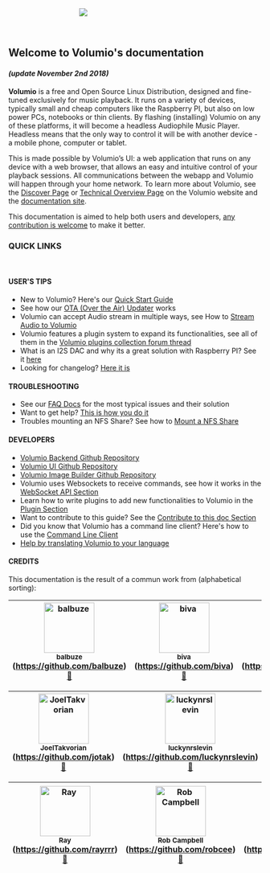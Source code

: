 <div class="homelogo" style="display: block;margin: 0 auto;max-width:44%;"><img src ="https://cdn.volumio.org/wp-content/uploads/2016/09/volumio-header.png" /></div>

&nbsp;
## Welcome to Volumio's documentation
#### _(update November 2nd 2018)_


__Volumio__ is a free and Open Source Linux Distribution, designed and fine-tuned exclusively for music playback. It runs on a variety of devices, typically small and cheap computers like the Raspberry PI, but also on low power PCs, notebooks or thin clients.
By flashing (installing) Volumio on any of these platforms, it will become a headless Audiophile Music Player. Headless means that the only  way to control it will be with another device - a mobile phone, computer or tablet.

This is made possible by Volumio’s UI: a web application that runs on any device with a web browser, that allows an easy and intuitive control of your playback sessions. All communications between the webapp and Volumio will happen through your home network.
To learn more about Volumio, see the <a href="https://volumio.org/discover/" target="_blank">Discover Page</a> or  <a href="https://volumio.org/technical-overview/" target="_blank">Technical Overview Page</a> on the Volumio website
and the <a href="http://docs.volumio.org/" target="_blank">documentation site</a>.

This documentation is aimed to help both users and developers, [any contribution is welcome](/docs/Good_to_Knows/Contribute_to_this_Doc) to make it better.


### QUICK LINKS

&nbsp;

#### USER'S TIPS

* New to Volumio? Here's our [Quick Start Guide](/docs/User_Manual/Quick_Start_Guide)
* See how our [OTA (Over the Air) Updater](/docs/User_Manual/System_updates) works
* Volumio can accept Audio stream in multiple ways, see How to [Stream Audio to Volumio](/docs/User_Manual/Stream_audio_to_volumio)
* Volumio features a plugin system to expand its functionalities, see all of them in the <a href="https://volumio.org/forum/volumio-plugins-collection-t6251.html" target="_blank">Volumio plugins collection forum thread</a>
* What is an I2S DAC and why its a great solution with Raspberry PI? See it <a href="https://volumio.org/raspberry-pi-i2s-dac-sounds-so-good/" target="_blank">here</a>
* Looking for changelog? <a href="https://volumio.org/forum/changelog-t1575.html" target="_blank">Here it is</a>


#### TROUBLESHOOTING

* See our <a href="https://volumio.github.io/docs/FAQs/General.html" target="_blank">FAQ Docs</a> for the most typical issues and their solution
* Want to get help? <a href="https://volumio.org/forum/tipps-guidlines-get-faster-help-t1569.html" target="_blank">This is how you do it</a>  
* Troubles mounting an NFS Share? See how to [Mount a NFS Share](/docs/Good_to_Knows/Mounting_an_NFS_Share)

#### DEVELOPERS

* <a href="https://github.com/volumio/Volumio2" target="_blank">Volumio Backend Github Repository</a>
* <a href="https://github.com/volumio/Volumio2-UI" target="_blank">Volumio UI Github Repository</a>
* <a href="https://github.com/volumio/Build" target="_blank">Volumio Image Builder Github Repository</a>
* Volumio uses Websockets to receive commands, see how it works in the [WebSocket API Section](/docs/API/WebSocket_APIs)
* Learn how to write plugins to add new functionalities to Volumio in the [Plugin Section](/docs/Plugin_System/Plugin_System_Overview)
* Want to contribute to this guide? See the [Contribute to this doc Section](/docs/Good_to_Knows/Contribute_to_this_Doc)
* Did you know that Volumio has a command line client? Here's how to use the  [Command Line Client](/docs/Good_to_Knows/Command_Line_Client)
* <a href="https://volumio.org/forum/contribute-translating-volumio-your-language-t4289.html" target="_blank">Help by translating Volumio to your language</a>


#### CREDITS
This documentation is the result of a commun work from (alphabetical sorting):

<!-- Contributors START
balbuze balbuze https://github.com/balbuze doc
biva biva https://github.com/biva doc
crisp00 crisp00 https://github.com/crisp00 doc
Gé_Koerkamp gkkpch https://github.com/gkkpch doc
Ghembs Ghembs https://github.com/Ghembs doc
Gianpaolo_Macario gmacario https://github.com/gmacario doc
Ian_Sutherland chsims1 https://github.com/chsims1 doc
JoelTakvorian jotak https://github.com/jotak doc
luckynrslevin luckynrslevin https://github.com/luckynrslevin doc
macmpi macmpi https://github.com/macmpi doc
Marcus_Götling Götling https://github.com/Götling doc
Michelangelo_Guarise mikelangeloz https://github.com/mikelangeloz doc
Michiel_Fokke foxey https://github.com/foxey doc
Rachid_Groeneveld saiyato https://github.com/saiyato doc
Ray rayrrr https://github.com/rayrrr doc
Rob_Campbell robcee https://github.com/robcee doc
sla89 sla89 https://github.com/sla89 doc
Volumio Volumio https://github.com/Volumio doc code
Xipmix Xipmix https://github.com/Xipmix doc
xlisec xlisec https://github.com/xlisec doc

Contributors END -->

<!-- Contributors table START -->
| <img src="https://avatars.githubusercontent.com/balbuze?s=100" width="100" alt="balbuze" /><br /><sub>balbuze</sub> (https://github.com/balbuze)<br />[📖](https://github.com/volumio/docs/commits?author=balbuze) | <img src="https://avatars.githubusercontent.com/biva?s=100" width="100" alt="biva" /><br /><sub>biva</sub> (https://github.com/biva)<br />[📖](https://github.com/volumio/docs/commits?author=biva) | <img src="https://avatars.githubusercontent.com/crisp00?s=100" width="100" alt="crisp00" /><br /><sub>crisp00</sub> (https://github.com/crisp00)<br />[📖](https://github.com/volumio/docs/commits?author=crisp00) | <img src="https://avatars.githubusercontent.com/gkkpch?s=100" width="100" alt="Gé Koerkamp" /><br /><sub>Gé Koerkamp</sub> (https://github.com/gkkpch)<br />[📖](https://github.com/volumio/docs/commits?author=gkkpch) | <img src="https://avatars.githubusercontent.com/Ghembs?s=100" width="100" alt="Ghembs" /><br /><sub>Ghembs</sub> (https://github.com/Ghembs)<br />[📖](https://github.com/volumio/docs/commits?author=Ghembs) | <img src="https://avatars.githubusercontent.com/gmacario?s=100" width="100" alt="Gianpaolo Macario" /><br /><sub>Gianpaolo Macario</sub> (https://github.com/gmacario)<br />[📖](https://github.com/volumio/docs/commits?author=gmacario) | <img src="https://avatars.githubusercontent.com/chsims1?s=100" width="100" alt="Ian Sutherland" /><br /><sub>Ian Sutherland</sub> (https://github.com/chsims1)<br />[📖](https://github.com/volumio/docs/commits?author=chsims1) |
| :---: | :---: | :---: | :---: | :---: | :---: | :---: |

| <img src="https://avatars.githubusercontent.com/jotak?s=100" width="100" alt="JoelTakvorian" /><br /><sub>JoelTakvorian</sub> (https://github.com/jotak)<br />[📖](https://github.com/volumio/docs/commits?author=jotak) | <img src="https://avatars.githubusercontent.com/luckynrslevin?s=100" width="100" alt="luckynrslevin" /><br /><sub>luckynrslevin</sub> (https://github.com/luckynrslevin)<br />[📖](https://github.com/volumio/docs/commits?author=luckynrslevin) | <img src="https://avatars.githubusercontent.com/macmpi?s=100" width="100" alt="macmpi" /><br /><sub>macmpi</sub> (https://github.com/macmpi)<br />[📖](https://github.com/volumio/docs/commits?author=macmpi) | <img src="https://avatars.githubusercontent.com/Götling?s=100" width="100" alt="Marcus Götling" /><br /><sub>Marcus Götling</sub> (https://github.com/Götling)<br />[📖](https://github.com/volumio/docs/commits?author=Götling) | <img src="https://avatars.githubusercontent.com/mikelangeloz?s=100" width="100" alt="Michelangelo Guarise" /><br /><sub>Michelangelo Guarise</sub> (https://github.com/mikelangeloz)<br />[📖](https://github.com/volumio/docs/commits?author=mikelangeloz) | <img src="https://avatars.githubusercontent.com/foxey?s=100" width="100" alt="Michiel Fokke" /><br /><sub>Michiel Fokke</sub> (https://github.com/foxey)<br />[📖](https://github.com/volumio/docs/commits?author=foxey) | <img src="https://avatars.githubusercontent.com/saiyato?s=100" width="100" alt="Rachid Groeneveld" /><br /><sub>Rachid Groeneveld</sub> (https://github.com/saiyato)<br />[📖](https://github.com/volumio/docs/commits?author=saiyato) |
| :---: | :---: | :---: | :---: | :---: | :---: | :---: |

| <img src="https://avatars.githubusercontent.com/rayrrr?s=100" width="100" alt="Ray" /><br /><sub>Ray</sub> (https://github.com/rayrrr)<br />[📖](https://github.com/volumio/docs/commits?author=rayrrr) | <img src="https://avatars.githubusercontent.com/robcee?s=100" width="100" alt="Rob Campbell" /><br /><sub>Rob Campbell</sub> (https://github.com/robcee)<br />[📖](https://github.com/volumio/docs/commits?author=robcee) | <img src="https://avatars.githubusercontent.com/sla89?s=100" width="100" alt="sla89" /><br /><sub>sla89</sub> (https://github.com/sla89)<br />[📖](https://github.com/volumio/docs/commits?author=sla89) | <img src="https://avatars.githubusercontent.com/Volumio?s=100" width="100" alt="Volumio" /><br /><sub>Volumio</sub> (https://github.com/Volumio)<br />[📖](https://github.com/volumio/docs/commits?author=Volumio) [💻](https://github.com/volumio/docs/commits?author=Volumio) | <img src="https://avatars.githubusercontent.com/Xipmix?s=100" width="100" alt="Xipmix" /><br /><sub>Xipmix</sub> (https://github.com/Xipmix)<br />[📖](https://github.com/volumio/docs/commits?author=Xipmix) | <img src="https://avatars.githubusercontent.com/xlisec?s=100" width="100" alt="xlisec" /><br /><sub>xlisec</sub> (https://github.com/xlisec)<br />[📖](https://github.com/volumio/docs/commits?author=xlisec) | <img src="https://avatars.githubusercontent.com/undefined?s=100" width="100" alt="" /><br /><sub></sub> (undefined)<br /> |
| :---: | :---: | :---: | :---: | :---: | :---: | :---: |

<!-- Contributors table END -->
